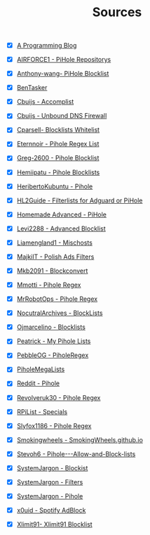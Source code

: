 <h1 align="center">Sources</h1>

<br>

- [x] [A Programming Blog](https://surajdeshpande.wordpress.com/2021/01/23/pihole-adlist-and-regex-blacklist/)

- [x] [AIRFORCE1 - PiHole Repositorys](https://github.com/AlRFORCE1/PiHoleRepositorys)

- [x] [Anthony-wang- PiHole Blocklist](https://github.com/anthony-wang/PiHoleBlocklist)

- [x] [BenTasker](https://www.bentasker.co.uk/posts/documentation/general/refreshing-piholes-regex-block-list-from-external-sources.html)

- [x] [Cbuijs - Accomplist](https://github.com/cbuijs/accomplist)

- [x] [Cbuijs - Unbound DNS Firewall](https://github.com/cbuijs/unbound-dns-firewall)

- [x] [Cparsell- Blocklists Whitelist](https://github.com/cparsell/Blocklists-Whitelists)

- [x] [Eternnoir - Pihole Regex List](https://github.com/eternnoir/pihole-regex.list)

- [x] [Greg-2600 - Pihole Blocklist](https://github.com/Greg-2600/pihole_block_list)

- [x] [Hemiipatu - Pihole Blocklists](https://github.com/hemiipatu/PiHoleBlocklists)

- [x] [HeribertoKubuntu - Pihole](https://github.com/HeribertoKubuntu/pihole)

- [x] [HL2Guide - Filterlists for Adguard or PiHole](https://github.com/hl2guide/Filterlist-for-AdGuard-or-PiHole)

- [x] [Homemade Advanced - PiHole](https://codeberg.org/HomemadeAdvanced/PiHole)

- [x] [Levi2288 - Advanced Blocklist](https://github.com/Levi2288/AdvancedBlockList)

- [x] [Liamengland1 - Mischosts](https://github.com/liamengland1/mischosts)

- [x] [MajkiIT - Polish Ads Filters](https://github.com/MajkiIT/polish-ads-filter)

- [x] [Mkb2091 - Blockconvert](https://github.com/mkb2091/blockconvert)

- [x] [Mmotti - Pihole Regex](https://github.com/mmotti/pihole-regex)

- [x] [MrRobotOps - Pihole Regex](https://github.com/Mr-Robot-ops/pihole-regex)

- [x] [NocutralArchives - BlockLists](https://github.com/nocturnalarchives/BlockLists)

- [x] [Ojmarcelino - Blocklists](https://github.imc.re/ojmarcelino/blocklists)

- [x] [Peatrick - My Pihole Lists](https://github.com/peatrick/my-pihole-lists)

- [x] [PebbleOG - PiholeRegex](https://github.com/PebbleOG/pihole-regex)

- [x] [PiholeMegaLists](https://gitlab.com/nezu81/pihole-mega-lists)

- [x] [Reddit - Pihole](https://www.reddit.com/r/pihole/comments/awvk13/can_anyone_recommend_some_good_regex_filters/)

- [x] [Revolveruk30 - Pihole Regex](https://github.com/revolveruk30/pihole-regex)

- [x] [RPiList - Specials](https://github.com/RPiList/specials)

- [x] [Slyfox1186 - Pihole Regex](https://github.com/slyfox1186/pihole-regex)

- [x] [Smokingwheels - SmokingWheels.github.io](https://github.com/smokingwheels/smokingwheels.github.io)

- [x] [Stevoh6 - Pihole---Allow-and-Block-lists](https://github.com/stevoh6/Pihole---Allow-and-Block-lists)

- [x] [SystemJargon - Blockist](https://github.com/SystemJargon/blocklists)

- [x] [SystemJargon - Filters](https://github.com/SystemJargon/filters)

- [x] [SystemJargon - Pihole](https://github.com/SystemJargon/pi-hole)

- [x] [x0uid - Spotify AdBlock](https://github.com/x0uid/SpotifyAdBlock)

- [x] [Xlimit91- Xlimit91 Blocklist](https://github.com/xlimit91/xlimit91-block-list)
